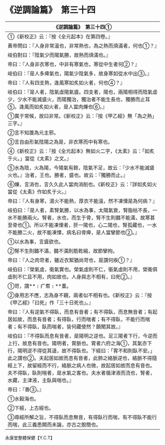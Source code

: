 # 《逆調論篇》　第三十四

|**《逆調論篇》　第三十四①**|
|---|
|①《新校正》云：『按《全元起本》在第四卷。』|
|黃帝問曰：『人身非常溫也，非常熱也，為之熱而煩滿者，何也①？』|
|岐伯對曰：『陰氣少而陽氣勝，故熱而煩滿也。』|
|帝曰：『人身非衣寒也，中非有寒氣也，寒從中生者何②？』|
|岐伯曰：『是人多痺氣也，陽氣少陰氣多，故身寒如從水中出③。』|
|帝曰：『人有四支熱，逢風寒如炙如火者，何也④？』|
|岐伯曰：『是人者，陰氣虛陽氣盛。四支者，陽也，兩陽相得而陰氣虛少，少水不能滅盛火，而陽獨治，獨治者不能生長也，獨勝而止耳⑤。逢風而如炙如火者，是人當肉爍也⑥。』|
|①異于常候，故曰非常。《新校正》云：『按《甲乙經》無「為之熱」三字。』|
|②言不知誰為元主邪。|
|③言自由形氣陰陽之為是，非衣寒而中有寒也。|
|④《新校正》云：『按《全元起本》無如火二字，《太素》云：「如炙于火。」當從《太素》之文。』|
|⑤水為陰，火為陽，今陽氣有餘，陰氣不足，故云：『少水不能滅盛火也。』治者，王也。勝者，盛也。故云：『獨勝而止。』|
|⑥爍，言消也，言久久此人當肉消削也。《新校正》云：『詳如炙如火當從《太素》作如炙于火。』|
|帝曰：『人有身寒，湯火不能熱，厚衣不能溫，然不凍慄是為何病？』|
|岐伯曰：『是人者，素腎氣勝，以水為事，太陽氣衰，腎脂枯不長，一水不能勝兩火。腎者，水也，而生于骨，腎不生則髓不能滿，故寒甚至骨也①。所以不能凍慄者，肝一陽也，心二陽也，腎孤藏也，一水不能勝二火，故不能凍慄，病名曰骨痺，是人當攣節也②。』|
|①以水為事，言盛欲也。|
|②腎不生則髓不滿，髓不滿則筋乾縮，故節攣拘。|
|帝曰：『人之肉苛者，雖近衣絮猶尚苛也，是謂何疾①？』|
|岐伯曰：『榮氣虛，衛氣實也。榮氣虛則不仁，衛氣虛則不用，榮衞俱虛則不仁且不用，肉如故也。人身與志不相有，曰死②。』|
|①苛，謂**﹝疒帬﹞**重。|
|②身用志不應，志為身不親，兩者似不相有也。《新校正》云：『按《甲乙經》「曰死」作「三十日死也」。』|
|帝曰：『人有逆氣不得臥，而息有音者；有不得臥，而息無音者；有起居如故，而息有音者；有得臥，行而喘者；有不得臥，不能行而喘者；有不得臥，臥而喘者，皆何藏使然？願聞其故。』|
|岐伯曰：『不得臥而息有音者，是陽明之逆也。足三陽者下行，今逆而上行，故息有音也。陽明者，胃脈也。胃者六府之海①，其氣亦下行，陽明逆不得從其道，故不得臥也。下經曰：「胃不和則臥不安。」此之謂也②。夫起居如故而息有音者，此肺之絡脈逆也，絡脈不得隨經上下，故留經而不行，絡脈之病人也微，故起居如故而息有音也。夫不得臥，臥則喘者，是水氣之客也。夫水者循津液而流也，腎者，水藏，主津液，主臥與喘也。』|
|帝曰：『善③。』|
|①水榖海也。|
|②下經，上古經也。|
|③尋經所解之旨，不得臥而息無音，有得臥行而喘，有不得臥不能行而喘，此三義悉闕而未論，亦古之脫簡也。|


永康堂整體保健【Y.C.T】


